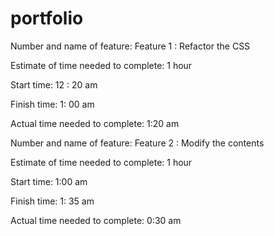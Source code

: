 # portfolio


Number and name of feature: Feature 1 : Refactor the CSS

Estimate of time needed to complete: 1 hour

Start time: 12 : 20 am

Finish time: 1: 00 am

Actual time needed to complete: 1:20 am



Number and name of feature: Feature 2 : Modify the contents

Estimate of time needed to complete: 1 hour

Start time: 1:00  am

Finish time: 1: 35 am

Actual time needed to complete: 0:30 am